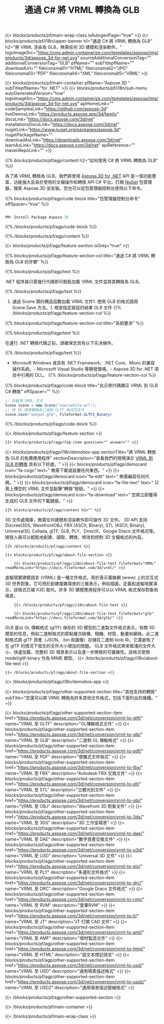 ﻿---
title: 通過 C# 將 VRML 轉換為 GLB 
weight: 530
url: /zh-hant/net/conversion/vrml-to-glb/ 
description: VRML 到 GLB C# 轉換的示例代碼。使用 API 示例代碼在 VB.NET、Asp.NET 或任何基於 .NET 的應用程序中將 VRML 文件批量轉換為 GLB。
---
{{< blocks/products/pf/main-wrap-class isAutogenPage="true" >}}
{{< blocks/products/pf/i18n/upper-banner h1="通過 C# 將 VRML 轉換為 GLB" h2="將 VRML 渲染為 GLB，無需任何 3D 建模和渲染軟件。" logoImageSrc="https://cms.admin.containerize.com/templates/aspose/img/products/3d/aspose_3d-for-net.svg" sourceAdditionalConversionTag="" additionalConversionTag="GLB" pfName="" subTitlepfName="" downloadUrl="" fileiconsmall1="HTML" fileiconsmall2="JPG" fileiconsmall3="PDF" fileiconsmall4="XML" fileiconsmall5="VRML" >}}

{{< blocks/products/pf/main-container pfName="Aspose.3D " subTitlepfName="for .NET" >}}
{{< blocks/products/pf/i18n/sub-menu autoGeneratedVersion="true" logoImageSrc="https://cms.admin.containerize.com/templates/aspose/img/products/3d/aspose_3d-for-net.svg" apiHomeLink="" codeSamplesLink="https://github.com/aspose-3d" liveDemosLink="https://products.aspose.app/3d/family" docsLink="https://docs.aspose.com/3d/net" installationsDocsLink="https://docs.aspose.com/3d/net" nugetLink="https://www.nuget.org/packages/aspose.3d" nugetPackageName="" downloadAsLink="https://downloads.aspose.com/3d/net" learnAsLink="https://docs.aspose.com/3d/net" apiReference="" mavenRepoLink="" >}}

{{% blocks/products/pf/agp/content h2="如何使用 C# 將 VRML 轉換為 GLB" %}}

 為了將 VRML 轉換為 GLB，我們將使用
 [Aspose.3D for .NET](https://products.aspose.com/3d/net) 
 API 是一個功能豐富、功能強大且易於使用的文檔操作和轉換 API C# 平台。打開
 [NuGet](https://www.nuget.org/packages/aspose.3d) 
 包管理器，搜索
 Aspose.3D 
 並安裝。您也可以從包管理器控制台使用以下命令。

{{% blocks/products/pf/agp/code-block title="包管理器控制台命令" offSpacer="true" %}}

```cs

PM> Install-Package Aspose.3D


```

{{% /blocks/products/pf/agp/code-block %}}

{{% /blocks/products/pf/agp/content %}}

{{< blocks/products/pf/agp/feature-section isGrey="true" >}}

{{% blocks/products/pf/agp/feature-section-col title="通過 C# 將 VRML 轉換為 GLB 的步驟" %}}

{{% blocks/products/pf/agp/text %}}

 .NET 程序員只需幾行代碼即可輕鬆加載 VRML 文件並將其轉換為 GLB。

{{% /blocks/products/pf/agp/text %}}

1. 通過 Scene 類的構造函數加載 VRML 文件1. 使用 GLB 的格式調用 Scene.Save 方法。1. 檢查指定路徑的結果 GLB 文件
{{% /blocks/products/pf/agp/feature-section-col %}}

{{% blocks/products/pf/agp/feature-section-col title="系統要求" %}}

{{% blocks/products/pf/agp/text %}}

 在運行 .NET 轉換代碼之前，請確保您具有以下先決條件。

{{% /blocks/products/pf/agp/text %}}

- Microsoft Windows 或具有 .NET Framework、.NET Core、Mono 的兼容操作系統。- Microsoft Visual Studio 等開發環境。- Aspose.3D for .NET 項目中引用的 DLL。
{{% /blocks/products/pf/agp/feature-section-col %}}

{{% blocks/products/pf/agp/code-block title="此示例代碼顯示 VRML 到 GLB C# 轉換" offSpacer="" %}}

```cs
// 加載源 VRML 文件
Scene scene = new Scene("sourceFile.wrl");
// 將 3D 場景轉換為二進制 GLTF 格式的文件
scene.Save("output.glb", FileFormat.GLTF2_Binary)

```

{{% /blocks/products/pf/agp/code-block %}}

{{< /blocks/products/pf/agp/feature-section >}}

    {{< blocks/products/pf/agp/faq-item question="" answer="" >}}
 

<!-- aboutfile Starts -->

{{< blocks/products/pf/agp/i18n/demobox-app sectionTitle="將 VRML 轉換為 GLB 的免費應用程序" sectionDescription="查看我們的現場演示 [VRML 到 GLB 的轉換](https://products.aspose.app/3d/conversion/vrml-to-glb) 具有以下好處。" >}}
        {{< blocks/products/pf/agp/democard icon="fa-cogs" text=" 無需下載或設置任何東西。" >}}
        {{< blocks/products/pf/agp/democard icon="fa-edit" text=" 無需編寫任何代碼。" >}}
        {{< blocks/products/pf/agp/democard icon="fa-file-text" text=" 只需上傳您的 VRML 文件並點擊“轉換”按鈕。" >}}
        {{< blocks/products/pf/agp/democard icon="fa-download" text=" 您將立即獲得生成的 GLB 文件的下載鏈接。" >}}

    {{% blocks/products/pf/agp/content h2="" %}}

 3D 文件處理庫，無需任何建模和渲染軟件即可操作 3D 文件。 3D API 支持 Discreet3DS, WavefrontOBJ, FBX (ASCII, Binary), STL (ASCII, Binary), Universal3D, Collada, glTF, GLB, PLY、DirectX、Google Draco 文件格式等。開發人員可以輕鬆地創建、讀取、轉換、修改和控制 3D 文檔格式的內容。



    {{% /blocks/products/pf/agp/content %}}

    {{< blocks/products/pf/agp/about-file-section >}}

        {{< blocks/products/pf/agp/i18n/about-file-text fileFormat="VRML" readMoreLink="https://docs.fileformat.com/3d/vrml/" >}}
虛擬現實建模語言 (VRML) 是一種文件格式，用於表示萬維網 (www) 上的交互式 3D 世界對象。它可用於創建複雜場景的三維表示，例如插圖、定義和虛擬現實演示。該格式已被 X3D 取代。許多 3D 建模應用程序可以以 VRML 格式保存對象和場景。

        {{< /blocks/products/pf/agp/i18n/about-file-text >}}

        {{< blocks/products/pf/agp/i18n/about-file-text fileFormat="glb" readMoreLink="https://docs.fileformat.com/3d/glb/" >}}
GLB 是以 GL 傳輸格式 (glTF) 保存的 3D 模型的二進製文件格式表示。有關 3D 模型的信息，例如二進制格式的節點層次結構、相機、材質、動畫和網格。此二進制格式將 glTF 資產（JSON、.bin 和圖像）存儲在二進制 blob 中。它還避免了在 glTF 的情況下發生的文件大小增加的問題。 GLB 文件格式帶來緊湊的文件大小、快速加載、完整的 3D 場景表示以及進一步開發的可擴展性。該格式使用 model/gltf-binary 作為 MIME 類型。
        {{< /blocks/products/pf/agp/i18n/about-file-text >}}

    {{< /blocks/products/pf/agp/about-file-section >}}

{{< /blocks/products/pf/agp/i18n/demobox-app >}}

<!-- aboutfile Ends -->

{{< blocks/products/pf/agp/other-supported-section title="其他支持的轉換" subTitle="您還可以將 VRML 轉換為許多其他文件格式，包括下面列出的幾種。" >}}

{{< blocks/products/pf/agp/other-supported-section-item href="https://products.aspose.com/3d/net/conversion/vrml-to-gltf/" name="VRML 至 GLTF" description="GL傳輸格式文件" >}}
{{< blocks/products/pf/agp/other-supported-section-item href="https://products.aspose.com/3d/net/conversion/vrml-to-glb/" name="VRML 至 GLB" description="二進制 GL 傳輸格式" >}}
{{< blocks/products/pf/agp/other-supported-section-item href="https://products.aspose.com/3d/net/conversion/vrml-to-pdf/" name="VRML 至 PDF" description="便攜式文件格式" >}}
{{< blocks/products/pf/agp/other-supported-section-item href="https://products.aspose.com/3d/net/conversion/vrml-to-fbx/" name="VRML 至 FBX" description="Autodesk FBX 交換文件" >}}
{{< blocks/products/pf/agp/other-supported-section-item href="https://products.aspose.com/3d/net/conversion/vrml-to-stl/" name="VRML 至 STL" description="立體光刻文件" >}}
{{< blocks/products/pf/agp/other-supported-section-item href="https://products.aspose.com/3d/net/conversion/vrml-to-obj/" name="VRML 至 OBJ" description="Wavefront 3D 對象文件" >}}
{{< blocks/products/pf/agp/other-supported-section-item href="https://products.aspose.com/3d/net/conversion/vrml-to-3ds/" name="VRML 至 3DS" description="3D 工作室場景" >}}
{{< blocks/products/pf/agp/other-supported-section-item href="https://products.aspose.com/3d/net/conversion/vrml-to-dae/" name="VRML 至 DAE" description="數字資產交換文件" >}}
{{< blocks/products/pf/agp/other-supported-section-item href="https://products.aspose.com/3d/net/conversion/vrml-to-u3d/" name="VRML 至 U3D" description="Universal 3D 文件" >}}
{{< blocks/products/pf/agp/other-supported-section-item href="https://products.aspose.com/3d/net/conversion/vrml-to-ply/" name="VRML 至 PLY" description="多邊形文件格式" >}}
{{< blocks/products/pf/agp/other-supported-section-item href="https://products.aspose.com/3d/net/conversion/vrml-to-drc/" name="VRML 至 DRC" description="Google Draco 文件格式" >}}
{{< blocks/products/pf/agp/other-supported-section-item href="https://products.aspose.com/3d/net/conversion/vrml-to-rvm/" name="VRML 至 RVM" description="愛華RVM" >}}
{{< blocks/products/pf/agp/other-supported-section-item href="https://products.aspose.com/3d/net/conversion/vrml-to-jt/" name="VRML 至 JT" description="JT 打開 CAD 文件" >}}
{{< blocks/products/pf/agp/other-supported-section-item href="https://products.aspose.com/3d/net/conversion/vrml-to-amf/" name="VRML 至 AMF" description="增材製造文件" >}}
{{< blocks/products/pf/agp/other-supported-section-item href="https://products.aspose.com/3d/net/conversion/vrml-to-html/" name="VRML 至 HTML" description="超文本標記語言" >}}
{{< blocks/products/pf/agp/other-supported-section-item href="https://products.aspose.com/3d/net/conversion/vrml-to-usd/" name="VRML 至 USD" description="通用場景描述格式" >}}
{{< blocks/products/pf/agp/other-supported-section-item href="https://products.aspose.com/3d/net/conversion/vrml-to-usdz/" name="VRML 至 USDZ" description="通用場景描述壓縮格式" >}}

{{< /blocks/products/pf/agp/other-supported-section >}}

{{< /blocks/products/pf/main-container >}}
    
{{< /blocks/products/pf/main-wrap-class >}}
